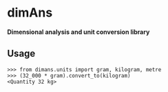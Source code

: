 # dimAns
**Dimensional analysis and unit conversion library**

## Usage

```python-repl
>>> from dimans.units import gram, kilogram, metre
>>> (32_000 * gram).convert_to(kilogram)
<Quantity 32 kg>
```

